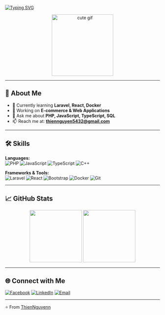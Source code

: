 
<!-- Hiệu ứng chữ -->
[![Typing SVG](https://readme-typing-svg.herokuapp.com?size=28&color=FF5733&center=true&vCenter=true&width=800&lines=Hi+there!+I'm+Thien+Nguyenn;Welcome+to+my+GitHub+Profile;Backend+Developer)](https://git.io/typing-svg)

<!-- Ảnh động cute -->
<p align="center">
  <img src="https://media.giphy.com/media/mCRJDo24UvJMA/giphy.gif" width="200" alt="cute gif">
</p>


---

## 🚀 About Me
- 🌱 Currently learning **Laravel, React, Docker**
- 💼 Working on **E-commerce & Web Applications**
- 💬 Ask me about **PHP, JavaScript, TypeScript, SQL**
- 📫 Reach me at: **thiennguyen5432@gmail.com**

---

## 🛠 Skills
**Languages:**  
![PHP](https://img.shields.io/badge/PHP-777BB4?style=for-the-badge&logo=php&logoColor=white)
![JavaScript](https://img.shields.io/badge/JavaScript-F7DF1E?style=for-the-badge&logo=javascript&logoColor=black)
![TypeScript](https://img.shields.io/badge/TypeScript-007ACC?style=for-the-badge&logo=typescript&logoColor=white)
![C++](https://img.shields.io/badge/C++-00599C?style=for-the-badge&logo=cplusplus&logoColor=white)

**Frameworks & Tools:**  
![Laravel](https://img.shields.io/badge/Laravel-FF2D20?style=for-the-badge&logo=laravel&logoColor=white)
![React](https://img.shields.io/badge/React-20232A?style=for-the-badge&logo=react&logoColor=61DAFB)
![Bootstrap](https://img.shields.io/badge/Bootstrap-563D7C?style=for-the-badge&logo=bootstrap&logoColor=white)
![Docker](https://img.shields.io/badge/Docker-2496ED?style=for-the-badge&logo=docker&logoColor=white)
![Git](https://img.shields.io/badge/Git-F05033?style=for-the-badge&logo=git&logoColor=white)

---

## 📈 GitHub Stats
<p align="center">
  <img height="170em" src="https://github-readme-stats.vercel.app/api?username=thiennguyenn&show_icons=true&theme=radical&custom_title=ThiennNguyen012's%20GitHub%20Stat" />
  <img height="170em" src="https://github-readme-stats.vercel.app/api/top-langs/?username=thiennguyenn&layout=compact&theme=radical" />
</p>

---

## 🌐 Connect with Me
[![Facebook](https://img.shields.io/badge/Facebook-1877F2?style=for-the-badge&logo=facebook&logoColor=white)](https://www.facebook.com/Thiennguynn012/)
[![LinkedIn](https://img.shields.io/badge/LinkedIn-0A66C2?style=for-the-badge&logo=linkedin&logoColor=white)](https://linkedin.com/in/yourprofile)
[![Email](https://img.shields.io/badge/Email-D14836?style=for-the-badge&logo=gmail&logoColor=white)](mailto:thiennguyen5432@gmail.com)

---

⭐️ From [ThienNguyenn](https://github.com/Thiennguyenn012)
